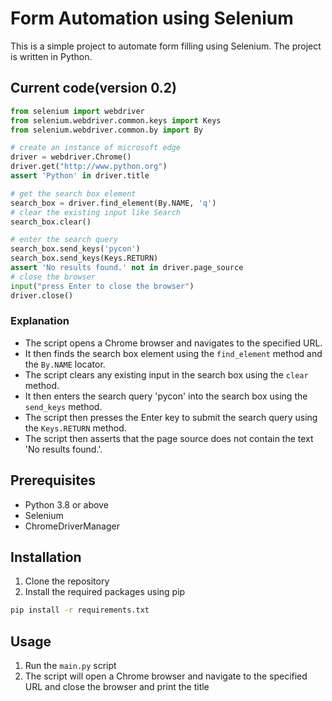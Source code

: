 # Form Automation using Selenium

This is a simple project to automate form filling using Selenium. The project is written in Python.

## Current code(version 0.2)

```python
from selenium import webdriver
from selenium.webdriver.common.keys import Keys
from selenium.webdriver.common.by import By

# create an instance of microsoft edge
driver = webdriver.Chrome()
driver.get("http://www.python.org")
assert 'Python' in driver.title

# get the search box element
search_box = driver.find_element(By.NAME, 'q')
# clear the existing input like Search
search_box.clear()

# enter the search query
search_box.send_keys('pycon')
search_box.send_keys(Keys.RETURN)
assert 'No results found.' not in driver.page_source
# close the browser
input("press Enter to close the browser")
driver.close()
```

### Explanation

- The script opens a Chrome browser and navigates to the specified URL.
- It then finds the search box element using the `find_element` method and the `By.NAME` locator.
- The script clears any existing input in the search box using the `clear` method.
- It then enters the search query 'pycon' into the search box using the `send_keys` method.
- The script then presses the Enter key to submit the search query using the `Keys.RETURN` method.
- The script then asserts that the page source does not contain the text 'No results found.'.

## Prerequisites

- Python 3.8 or above
- Selenium
- ChromeDriverManager

## Installation

1. Clone the repository
2. Install the required packages using pip

```bash
pip install -r requirements.txt
```

## Usage

1. Run the `main.py` script
2. The script will open a Chrome browser and navigate to the specified URL and close the browser and print the title
